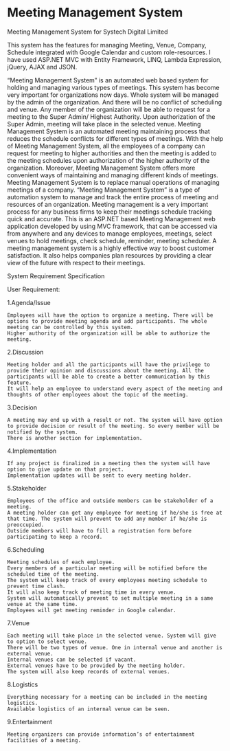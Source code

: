 # Meeting Management System
Meeting Management System for Systech Digital Limited

This system has the features for managing Meeting, Venue, Company, Schedule integrated with 
Google Calendar and custom role-resources. I have used ASP.NET MVC with Entity Framework, LINQ, Lambda
Expression, jQuery, AJAX and JSON.

“Meeting Management System” is an automated web based system for holding and managing
various types of meetings. This system has become very important for organizations now days.
Whole system will be managed by the admin of the organization. And there will be no conflict of
scheduling and venue. Any member of the organization will be able to request for a meeting to
the Super Admin/ Highest Authority. Upon authorization of the Super Admin, meeting will take
place in the selected venue. Meeting Management System is an automated meeting maintaining
process that reduces the schedule conflicts for different types of meetings. With the help of
Meeting Management System, all the employees of a company can request for meeting to higher
authorities and then the meeting is added to the meeting schedules upon authorization of the
higher authority of the organization. Moreover, Meeting Management System offers more
convenient ways of maintaining and managing different kinds of meetings.
Meeting Management System is to replace manual operations of managing meetings of a
company. “Meeting Management System” is a type of automation system to manage and track
the entire process of meeting and resources of an organization. Meeting management is a very
important process for any business firms to keep their meetings schedule tracking quick and
accurate. This is an ASP.NET based Meeting Management web application developed by using
MVC framework, that can be accessed via from anywhere and any devices to manage
employees, meetings, select venues to hold meetings, check schedule, reminder, meeting
scheduler.
A meeting management system is a highly effective way to boost customer satisfaction. It
also helps companies plan resources by providing a clear view of the future with respect to their
meetings.

System Requirement Specification

User Requirement:

1.Agenda/Issue
	
	Employees will have the option to organize a meeting. There will be options to provide meeting agenda and add participants. The whole meeting can be controlled by this system. 
	Higher authority of the organization will be able to authorize the meeting.

2.Discussion
	
	Meeting holder and all the participants will have the privilege to provide their opinion and discussions about the meeting. All the participants will be able to create a better communication by this feature.
	It will help an employee to understand every aspect of the meeting and thoughts of other employees about the topic of the meeting. 

3.Decision
	
	A meeting may end up with a result or not. The system will have option to provide decision or result of the meeting. So every member will be notified by the system.
	There is another section for implementation. 

4.Implementation
	
	If any project is finalized in a meeting then the system will have option to give update on that project.
	Implementation updates will be sent to every meeting holder.

5.Stakeholder
	
	Employees of the office and outside members can be stakeholder of a meeting. 
	A meeting holder can get any employee for meeting if he/she is free at that time. The system will prevent to add any member if he/she is preoccupied. 
	Outside members will have to fill a registration form before participating to keep a record. 

6.Scheduling
	
	Meeting schedules of each employee.
	Every members of a particular meeting will be notified before the scheduled time of the meeting.
	The system will keep track of every employees meeting schedule to prevent time clash.
	It will also keep track of meeting time in every venue.
	System will automatically prevent to set multiple meeting in a same venue at the same time.
	Employees will get meeting reminder in Google calendar.

7.Venue
	
	Each meeting will take place in the selected venue. System will give to option to select venue.
	There will be two types of venue. One in internal venue and another is external venue. 
	Internal venues can be selected if vacant.
	External venues have to be provided by the meeting holder.
	The system will also keep records of external venues.

8.Logistics
	
	Everything necessary for a meeting can be included in the meeting logistics.
	Available logistics of an internal venue can be seen.  

9.Entertainment
	
	Meeting organizers can provide information’s of entertainment facilities of a meeting.

